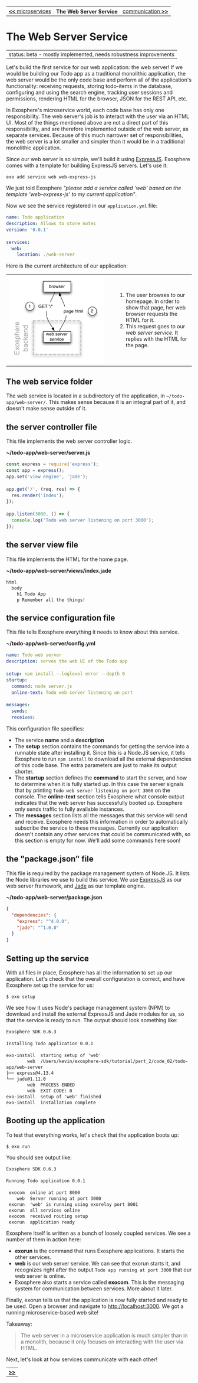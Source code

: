 <table>
  <tr>
    <td><a href="04_microservices.md"><b>&lt;&lt;</b> microservices</a></td>
    <th>The Web Server Service</th>
    <td><a href="06_communication.md">communication <b>&gt;&gt;</b></a></td>
  </tr>
</table>


# The Web Server Service

<table>
  <tr>
    <td>
      status: beta - mostly implemented, needs robustness improvements
    </td>
  </tr>
</table>

Let's build the first service for our web application:
the web server!
If we would be building our Todo app as a traditional monolithic application,
the web server would be the only code base
and perform all of the application's functionality:
receiving requests,
storing todo-items in the database,
configuring and using the search engine,
tracking user sessions and permissions,
rendering HTML for the browser, JSON for the REST API,
etc.

In Exosphere's microservice world,
each code base has only one responsibility.
The web server's job is to interact with the user via an HTML UI.
Most of the things mentioned above are not a direct part of this responsibility,
and are therefore implemented outside of the web server, as separate services.
Because of this much narrower set of responsibilities,
the web server is a lot smaller and simpler
than it would be in a traditional monolithic application.

Since our web server is so simple,
we'll build it using [ExpressJS](http://expressjs.com).
Exosphere comes with a template for building ExpressJS servers.
Let's use it:

```
exo add service web web-express-js
```

We just told Exosphere
_"please add a service called 'web' based on the template 'web-express-js'
to my current application"_.

Now we see the service registered in our `application.yml` file:

```yml
name: Todo application
description: Allows to store notes
version: '0.0.1'

services:
  web:
    location: ./web-server
```

Here is the current architecture of our application:

<table>
  <tr>
    <td width="280">
      <img alt="architecture for step 2" src="05_architecture.png" width="258">
    </td>
    <td>
      <ol>
        <li>
          The user browses to our homepage.
          In order to show that page, her web browser requests the HTML for it.
        </li>
        <li>
          This request goes to our <i>web server service</i>.
          It replies with the HTML for the page.
        </li>
      </ol>
    </td>
  </tr>
</table>



## The web service folder

The web service is located in a subdirectory of the application,
in `~/todo-app/web-server/`.
This makes sense because it is an integral part of it,
and doesn't make sense outside of it.


## the server controller file

This file implements the web server controller logic.

__~/todo-app/web-server/server.js__

```javascript
const express = require('express');
const app = express();
app.set('view engine', 'jade');

app.get('/', (req, res) => {
  res.render('index');
});

app.listen(3000, () => {
  console.log('Todo web server listening on port 3000');
});
```


## the server view file

This file implements the HTML for the home page.

__~/todo-app/web-server/views/index.jade__

```jade
html
  body
    h1 Todo App
    p Remember all the things!
```


## the service configuration file

This file tells Exosphere everything it needs to know about this service.

__~/todo-app/web-server/config.yml__

```yml
name: Todo web server
description: serves the web UI of the Todo app

setup: npm install --loglevel error --depth 0
startup:
  command: node server.js
  online-text: Todo web server listening on port

messages:
  sends:
  receives:
```

This configuration file specifies:
* The service __name__ and a __description__
* The __setup__ section contains the commands
  for getting the service into a runnable state after installing it.
  Since this is a Node.JS service,
  it tells Exosphere to run `npm install`
  to download all the external dependencies of this code base.
  The extra parameters are just to make its output shorter.
* The __startup__ section defines the __command__ to start the server,
  and how to determine when it is fully started up.
  In this case the server signals that by printing
  `Todo web server listening on port 3000`
  on the console.
  The __online-text__ section tells Exosphere what console output indicates
  that the web server has successfully booted up.
  Exosphere only sends traffic to fully available instances.
* The __messages__ section lists all the messages that this service will send and receive.
  Exosphere needs this information
  in order to automatically subscribe the service to these messages.
  Currently our application doesn't contain any other services
  that could be communicated with,
  so this section is empty for now.
  We'll add some commands here soon!


## the "package.json" file

This file is required by the package management system of Node.JS.
It lists the Node libraries we use to build this service.
We use [ExpressJS](http://expressjs.com) as our web server framework,
and [Jade](http://jade-lang.com) as our template engine.

__~/todo-app/web-server/package.json__

```json
{
  "dependencies": {
    "express": "^4.0.0",
    "jade": "^1.0.0"
  }
}
```


## Setting up the service

With all files in place,
Exosphere has all the information to set up our application.
Let's check that the overall configuration is correct,
and have Exosphere set up the service for us:

```
$ exo setup
```

We see how it uses Node's package management system (NPM)
to download and install
the external ExpressJS and Jade modules for us,
so that the service is ready to run.
The output should look something like:

```
Exosphere SDK 0.6.3

Installing Todo application 0.0.1

exo-install  starting setup of 'web'
        web  /Users/kevin/exosphere-sdk/tutorial/part_2/code_02/todo-app/web-server
├── express@4.13.4
└── jade@1.11.0
        web  PROCESS ENDED
        web  EXIT CODE: 0
exo-install  setup of 'web' finished
exo-install  installation complete
```


## Booting up the application

To test that everything works, let's check that the application boots up:

```
$ exo run
```

You should see output like:

```
Exosphere SDK 0.6.3

Running Todo application 0.0.1

 exocom  online at port 8000
    web  Server running at port 3000
 exorun  'web' is running using exorelay port 8001
 exorun  all services online
 exocom  received routing setup
 exorun  application ready
```

Exosphere itself is written as a bunch of loosely coupled services.
We see a number of them in action here:
* __exorun__ is the command that runs Exosphere applications.
  It starts the other services.
* __web__ is our web server service.
  We can see that exorun starts it,
  and recognizes right after the output `Todo app running at port 3000`
  that our web server is online.
* Exosphere also starts a service called __exocom__.
  This is the messaging system
  for communication between services.
  More about it later.

Finally, exorun tells us that the application is now fully started
and ready to be used.
Open a browser and navigate to [http://localhost:3000](http://localhost:3000).
We got a running microservice-based web site!

Takeaway:
> The web server in a microservice application is much simpler than in a monolith,
> because it only focuses on interacting with the user via HTML.

Next, let's look at how services communicate with each other!

<table>
  <tr>
    <td><a href="06_communication.md"><b>&gt;&gt;</b></a></td>
  </tr>
</table>
